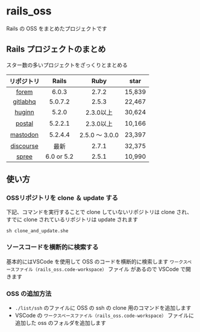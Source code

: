 # rails_oss

Rails の OSS をまとめたプロジェクトです

## Rails プロジェクトのまとめ

スター数の多いプロジェクトをざっくりとまとめる

| リポジトリ                                          | Rails      |  Ruby          | star   |
|:---------------------------------------------------:|:----------:|:--------------:|:------:|
| [forem](https://github.com/forem/forem)             | 6.0.3      | 2.7.2          | 15,839 |
| [gitlabhq](https://github.com/gitlabhq/gitlabhq)    | 5.0.7.2    | 2.5.3          | 22,467 |
| [huginn](https://github.com/huginn/huginn)          | 5.2.0      | 2.3.0以上      | 30,624 |
| [postal](https://github.com/postalhq/postal)        | 5.2.2.1    | 2.3.0以上      | 10,166 |
| [mastodon](https://github.com/tootsuite/mastodon)   | 5.2.4.4    | 2.5.0 〜 3.0.0 | 23,397 |
| [discourse](https://github.com/discourse/discourse) | 最新       | 2.7.1          | 32,375 |
| [spree](https://github.com/spree/spree)             | 6.0 or 5.2 | 2.5.1          | 10,990 |

## 使い方

### OSSリポジトリを clone ＆ update する

下記、コマンドを実行することで clone していないリポジトリは clone され、すでに clone されているリポジトリは update されます

```shell
sh clone_and_update.she
```

### ソースコードを横断的に検索する

基本的にはVSCode を使用して OSS のコードを横断的に検索します
`ワークスペースファイル（rails_oss.code-workspace）` ファイル があるので VSCode で開きます

### OSS の追加方法

- `./list/ssh` のファイルに OSS の ssh の clone 用のコマンドを追加します
- VSCode の `ワークスペースファイル（rails_oss.code-workspace）` ファイルに追加した oss のフォルダを追加します
